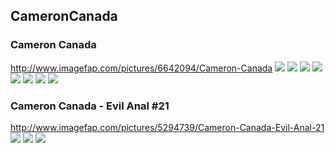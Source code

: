 ## CameronCanada
### Cameron Canada
http://www.imagefap.com/pictures/6642094/Cameron-Canada
![](http://x.imagefapusercontent.com/u/db323299/6642094/2130541494/cameron_canada_cam027BMB_282861078.jpg)
![](http://x.imagefapusercontent.com/u/db323299/6642094/277686832/cameron_canada_cam027BMB_282861079.jpg)
![](http://x.imagefapusercontent.com/u/db323299/6642094/147728193/cameron_canada_cam027BMB_282861125.jpg)
![](http://x.imagefapusercontent.com/u/db323299/6642094/810466126/cameron_canada_cam027BMB_282861126.jpg)
![](http://x.imagefapusercontent.com/u/db323299/6642094/1098307616/cameron_canada_cam027BMB_282861134.jpg)
![](http://x.imagefapusercontent.com/u/db323299/6642094/1571551325/cameron_canada_cam027BMB_282861135.jpg)
![](http://x.imagefapusercontent.com/u/db323299/6642094/1003293216/cameron_canada_cam027BMB_282861136.jpg)
![](http://x.imagefapusercontent.com/u/db323299/6642094/1785358398/Cameron_Canada_ma12641065.jpg)
### Cameron Canada - Evil Anal #21
http://www.imagefap.com/pictures/5294739/Cameron-Canada-Evil-Anal-21
![](http://x.imagefapusercontent.com/u/mnb85/5294739/2114295045/Cameron_Canada_-_Evil_Anal_21_003.jpg)
![](http://x.imagefapusercontent.com/u/mnb85/5294739/474925357/Cameron_Canada_-_Evil_Anal_21_014.jpg)
![](http://x.imagefapusercontent.com/u/mnb85/5294739/1635659584/Cameron_Canada_-_Evil_Anal_21_024.jpg)
